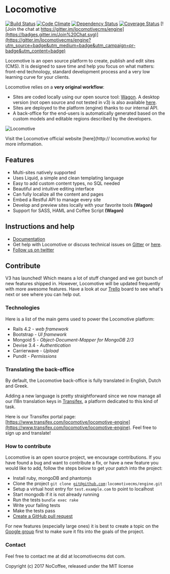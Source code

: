 # Locomotive

[![Build Status](https://travis-ci.org/locomotivecms/engine.svg?branch=master)](https://travis-ci.org/locomotivecms/engine) [![Code Climate](https://codeclimate.com/github/locomotivecms/engine/badges/gpa.svg)](https://codeclimate.com/github/locomotivecms/engine) [![Dependency Status](https://gemnasium.com/locomotivecms/engine.svg)](https://gemnasium.com/locomotivecms/engine) [![Coverage Status](https://img.shields.io/coveralls/locomotivecms/engine.svg)](https://coveralls.io/r/locomotivecms/engine?branch=master) [![Join the chat at https://gitter.im/locomotivecms/engine](https://badges.gitter.im/Join%20Chat.svg)](https://gitter.im/locomotivecms/engine?utm_source=badge&utm_medium=badge&utm_campaign=pr-badge&utm_content=badge)

Locomotive is an open source platform to create, publish and edit sites (CMS). It is designed to save time and help you focus on what matters: front-end technology, standard development process and a very low learning curve for your clients.

Locomotive relies on a **very original workflow**:

- Sites are coded locally using our open source tool: [Wagon](https://github.com/locomotivecms/wagon). A desktop version (not open source and not tested in v3) is also available [here](http://www.wagonapp.com).
- Sites are deployed to the platform (engine) thanks to our internal API.
- A back-office for the end-users is automatically generated based on the custom models and editable regions described by the developers.

![Locomotive](http://i.imgur.com/iRG1gWA.jpg)

Visit the Locomotive official website [here](http://
locomotive.works) for more information.

## Features

- Multi-sites natively supported
- Uses Liquid, a simple and clean templating language
- Easy to add custom content types, no SQL needed
- Beautiful and intuitive editing interface
- Can fully localize all the content and pages
- Embed a Restful API to manage every site
- Develop and preview sites locally with your favorite tools **(Wagon)**
- Support for SASS, HAML and Coffee Script **(Wagon)**

## Instructions and help

- [Documentation](https://locomotive-v3.readme.io/)
- Get help with Locomotive or discuss technical issues on [Gitter](https://gitter.im/locomotivecms/engine?utm_source=badge&utm_medium=badge&utm_campaign=pr-badge&utm_content=badge) or [here](https://locomotive-v3.readme.io/discuss).
- [Follow us on twitter](http://twitter.com/locomotivecms)

## Contribute

V3 has launched! Which means a lot of stuff changed and we got bunch of new features shipped in. However, Locomotive will be updated frequently with more awesome features. Have a look at our [Trello](https://trello.com/b/kRiy1dZu/locomotive-v3) board to see what's next or see where you can help out.

### Technologies

Here is a list of the main gems used to power the Locomotive platform:

- Rails 4.2   - *web framework*
- Bootstrap   - *UI framework*
- Mongoid 5   - *Object-Document-Mapper for MongoDB 2/3*
- Devise 3.4  - *Authentication*
- Carrierwave - *Upload*
- Pundit      - *Permissions*

### Translating the back-office

By default, the Locomotive back-office is fully translated in English, Dutch and Greek.

Adding a new language is pretty straightforward since we now manage all our I18n translation keys in [Transifex](https://www.transifex.com), a platform dedicated to this kind of task.

Here is our Transifex portal page: [https://www.transifex.com/locomotive/locomotive-engine](https://www.transifex.com/locomotive/locomotive-engine). Feel free to sign up and translate!

### How to contribute

Locomotive is an open source project, we encourage contributions. If you have found a bug and want to contribute a fix, or have a new feature you would like to add, follow the steps below to get your patch into the project:

- Install ruby, mongoDB and phantomjs
- Clone the project <code>git clone git@github.com:locomotivecms/engine.git</code>
- Setup a virtual host entry for <code>test.example.com</code> to point to localhost
- Start mongodb if it is not already running
- Run the tests <code>bundle exec rake</code>
- Write your failing tests
- Make the tests pass
- [Create a GitHub pull request](http://help.github.com/send-pull-requests)

For new features (especially large ones) it is best to create a topic on the [Google group](https://groups.google.com/forum/?fromgroups#!forum/locomotivecms) first to make sure it fits into the goals of the project.

### Contact

Feel free to contact me at did at locomotivecms dot com.

Copyright (c) 2017 NoCoffee, released under the MIT license
